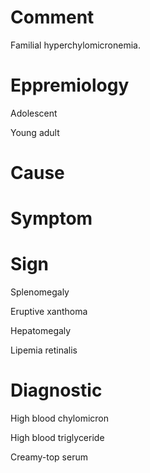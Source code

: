 # Comment

Familial hyperchylomicronemia.

# Eppremiology

Adolescent

Young adult

# Cause

# Symptom

# Sign

Splenomegaly

Eruptive xanthoma

Hepatomegaly

Lipemia retinalis

# Diagnostic

High blood chylomicron

High blood triglyceride

Creamy-top serum
